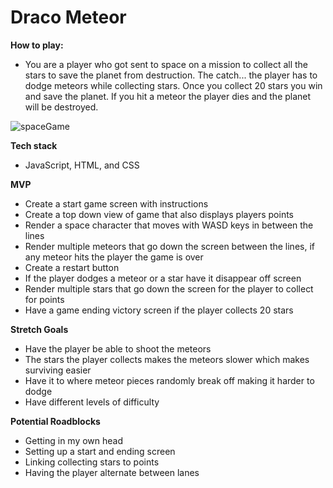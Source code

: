 # Draco Meteor
**How to play:**
* You are a player who got sent to space on a mission to collect all the stars to save the planet from destruction. The catch... the player has to dodge meteors while collecting stars. Once you collect 20 stars you win and save the planet. If you hit a meteor the player dies and the planet will be destroyed.

![spaceGame](https://user-images.githubusercontent.com/91760331/138509531-a1dbdc29-d0ff-41ad-a11d-8a5802a4b0a8.png)



**Tech stack**
* JavaScript, HTML, and CSS

**MVP**
* Create a start game screen with instructions
* Create a top down view of game that also displays players points
* Render a space character that moves with WASD keys in between the lines
* Render multiple meteors that go down the screen between the lines, if any meteor hits the player the game is over
* Create a restart button
* If the player dodges a meteor or a star have it disappear off screen
* Render multiple stars that go down the screen for the player to collect for points
* Have a game ending victory screen if the player collects 20 stars 

**Stretch Goals**
* Have the player be able to shoot the meteors
* The stars the player collects makes the meteors slower which makes surviving easier
* Have it to where meteor pieces randomly break off making it harder to dodge
* Have different levels of difficulty 

**Potential Roadblocks**
* Getting in my own head 
* Setting up a start and ending screen
* Linking collecting stars to points
* Having the player alternate between lanes  